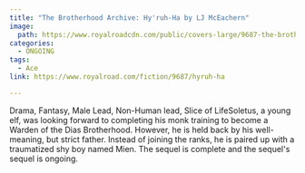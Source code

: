 ```yaml
---
title: "The Brotherhood Archive: Hy'ruh-Ha by LJ McEachern"
image:
  path: https://www.royalroadcdn.com/public/covers-large/9687-the-brotherhood-archive-hyruh-harevised.jpg
categories:
  - ONGOING
tags:
  - Ace
link: https://www.royalroad.com/fiction/9687/hyruh-ha

---
```

Drama, Fantasy, Male Lead, Non-Human lead, Slice of LifeSoletus, a young elf, was looking forward to completing his monk training to become a Warden of the Dias Brotherhood. However, he is held back by his well-meaning, but strict father. Instead of joining the ranks, he is paired up with a traumatized shy boy named Mien. The sequel  is complete and the sequel's sequel is ongoing.

